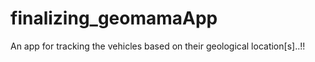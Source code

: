 # finalizing_geomamaApp
 An app for tracking the vehicles based on their geological location[s]..!!
